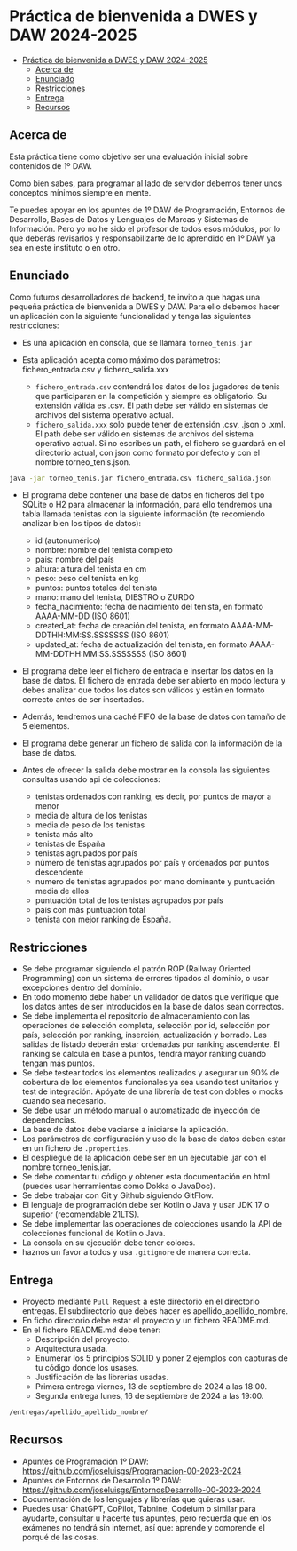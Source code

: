 # Práctica de bienvenida a DWES y DAW 2024-2025

- [Práctica de bienvenida a DWES y DAW 2024-2025](#práctica-de-bienvenida-a-dwes-y-daw-2024-2025)
  - [Acerca de](#acerca-de)
  - [Enunciado](#enunciado)
  - [Restricciones](#restricciones)
  - [Entrega](#entrega)
  - [Recursos](#recursos)


## Acerca de

Esta práctica tiene como objetivo ser una evaluación inicial sobre contenidos de 1º DAW.

Como bien sabes, para programar al lado de servidor debemos tener unos conceptos mínimos siempre en mente.

Te puedes apoyar en los apuntes de 1º DAW de Programación, Entornos de Desarrollo, Bases de Datos y Lenguajes de Marcas y Sistemas de Información. Pero yo no he sido el profesor de todos esos módulos, por lo que deberás revisarlos y responsabilizarte de lo aprendido en 1º DAW ya sea en este instituto o en otro.

## Enunciado
Como futuros desarrolladores de backend, te invito a que hagas una pequeña práctica de bienvenida a DWES y DAW.
Para ello debemos hacer un aplicación con la siguiente funcionalidad y tenga las siguientes restricciones:
- Es una aplicación en consola, que se llamara `torneo_tenis.jar`
  
- Esta aplicación acepta como máximo dos parámetros: fichero_entrada.csv y fichero_salida.xxx
  - `fichero_entrada.csv` contendrá los datos de los jugadores de tenis que participaran en la competición y siempre es obligatorio. Su extensión válida es .csv. El path debe ser válido en sistemas de archivos del sistema operativo actual.
  - `fichero_salida.xxx` solo puede tener de extensión .csv, .json o .xml. El path debe ser válido en sistemas de archivos del sistema operativo actual. Si no escribes un path, el fichero se guardará en el directorio actual, con json como formato por defecto y con el nombre torneo_tenis.json.

```bash
java -jar torneo_tenis.jar fichero_entrada.csv fichero_salida.json
```
  
- El programa debe contener una base de datos en ficheros del tipo SQLite o H2 para almacenar la información, para ello tendremos una tabla llamada tenistas con la siguiente información (te recomiendo analizar bien los tipos de datos):
  - id (autonumérico)
  - nombre: nombre del tenista completo
  - pais: nombre del país
  - altura: altura del tenista en cm
  - peso: peso del tenista en kg
  - puntos: puntos totales del tenista
  - mano: mano del tenista, DIESTRO o ZURDO
  - fecha_nacimiento: fecha de nacimiento del tenista, en formato AAAA-MM-DD (ISO 8601)
  - created_at: fecha de creación del tenista, en formato AAAA-MM-DDTHH:MM:SS.SSSSSSS (ISO 8601)
  - updated_at: fecha de actualización del tenista, en formato AAAA-MM-DDTHH:MM:SS.SSSSSSS (ISO 8601)

- El programa debe leer el fichero de entrada e insertar los datos en la base de datos. El fichero de entrada debe ser abierto en modo lectura y debes analizar que todos los datos son válidos y están en formato correcto antes de ser insertados.

- Además, tendremos una caché FIFO de la base de datos con tamaño de 5 elementos.

- El programa debe generar un fichero de salida con la información de la base de datos.

- Antes de ofrecer la salida debe mostrar en la consola las siguientes consultas usando api de colecciones:
  - tenistas ordenados con ranking, es decir, por puntos de mayor a menor
  - media de altura de los tenistas
  - media de peso de los tenistas
  - tenista más alto
  - tenistas de España
  - tenistas agrupados por país
  - número de tenistas agrupados por país y ordenados por puntos descendente
  - numero de tenistas agrupados por mano dominante y puntuación media de ellos
  - puntuación total de los tenistas agrupados por país
  - país con más puntuación total
  - tenista con mejor ranking de España.
        
## Restricciones
- Se debe programar siguiendo el patrón ROP (Railway Oriented Programming) con un sistema de errores tipados al dominio, o usar excepciones dentro del dominio.
- En todo momento debe haber un validador de datos que verifique que los datos antes de ser introducidos en la base de datos sean correctos.
- Se debe implementa el repositorio de almacenamiento con las operaciones de selección completa, selección por id, selección por país, selección por ranking, inserción, actualización y borrado. Las salidas de listado deberán estar ordenadas por ranking ascendente. El ranking se calcula en base a puntos, tendrá mayor ranking cuando tengan más puntos.
- Se debe testear todos los elementos realizados y asegurar un 90% de cobertura de los elementos funcionales ya sea usando test unitarios y test de integración. Apóyate de una librería de test con dobles o mocks cuando sea necesario.
- Se debe usar un método manual o automatizado de inyección de dependencias.
- La base de datos debe vaciarse a iniciarse la aplicación.
- Los parámetros de configuración y uso de la base de datos deben estar en un fichero de `.properties`.
- El despliegue de la aplicación debe ser en un ejecutable .jar con el nombre torneo_tenis.jar.
- Se debe comentar tu código y obtener esta documentación en html (puedes usar herramientas como Dokka o JavaDoc).
- Se debe trabajar con Git y Github siguiendo GitFlow.
- El lenguaje de programación debe ser Kotlin o Java y usar JDK 17 o superior (recomendable 21LTS).
- Se debe implementar las operaciones de colecciones usando la API de colecciones funcional de Kotlin o Java.
- La consola en su ejecución debe tener colores.
- haznos un favor a todos y usa `.gitignore` de manera correcta.

## Entrega
- Proyecto mediante `Pull Request` a este directorio en el directorio entregas. El subdirectorio que debes hacer es apellido_apellido_nombre.
- En ficho directorio debe estar el proyecto y un fichero README.md.
- En el fichero README.md debe tener:
  - Descripción del proyecto.
  - Arquitectura usada.
  - Enumerar los 5 principios SOLID y poner 2 ejemplos con capturas de tu código donde los usases.
  - Justificación de las librerías usadas.
  - Primera entrega viernes, 13 de septiembre de 2024 a las 18:00.
  - Segunda entrega lunes, 16 de septiembre de 2024 a las 19:00.

```bash	
/entregas/apellido_apellido_nombre/
```

## Recursos
- Apuntes de Programación 1º DAW: https://github.com/joseluisgs/Programacion-00-2023-2024
- Apuntes de Entornos de Desarrollo 1º DAW: https://github.com/joseluisgs/EntornosDesarrollo-00-2023-2024
- Documentación de los lenguajes y librerías que quieras usar.
- Puedes usar ChatGPT, CoPilot, Tabnine, Codeium o similar para ayudarte, consultar u hacerte tus apuntes, pero recuerda que en los exámenes no tendrá sin internet, así que: aprende y comprende el porqué de las cosas.